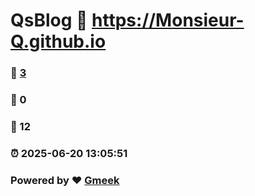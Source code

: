 # QsBlog :link: https://Monsieur-Q.github.io 
### :page_facing_up: [3](https://Monsieur-Q.github.io/tag.html) 
### :speech_balloon: 0 
### :hibiscus: 12 
### :alarm_clock: 2025-06-20 13:05:51 
### Powered by :heart: [Gmeek](https://github.com/Meekdai/Gmeek)
